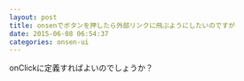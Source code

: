 ```yaml
---
layout: post
title: onsenでボタンを押したら外部リンクに飛ぶようにしたいのですが
date: 2015-06-08 06:54:37
categories: onsen-ui
---
```

<p>onClickに定義すればよいのでしょうか？</p>
